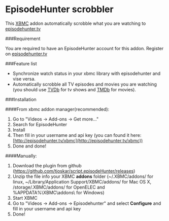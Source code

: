 EpisodeHunter scrobbler
=============

This [XBMC](http://xbmc.org) addon automatically scrobble what you are watching to [episodehunter.tv](http://episodehunter.tv)

###Requirement

You are required to have an EpisodeHunter account for this addon.
Register on [episodehunter.tv](http://episodehunter.tv)

###Feature list

* Synchronize watch status in your xbmc library with episodehunter and vise versa.
* Automatically scrobble all TV episodes and movies you are watching (you should use [TVDb](http://thetvdb.com/) for tv shows and [TMDb](http://themoviedb.org) for movies).

###Installation

####From xbmc addon manager(recommended):

1. Go to "Videos -> Add-ons -> Get more..."
2. Search for EpisodeHunter
3. Install
4. Then fill in your username and api key (you can found it here: [http://episodehunter.tv/xbmc](http://episodehunter.tv/xbmc))
5. Done and done!

####Manually:

1. Download the plugin from github (https://github.com/tjoskar/script.episodeHunter/releases)
2. Unzip the file info your XBMC **addons** folder (~/.XBMC/addons/ for linux, ~/Library/Application Support/XBMC/addons/ for Mac OS X, /storage/.XBMC/addons/ for OpenELEC and %APPDATA%\XBMC\addons\ for Windows)
3. Start XBMC
4. Go to "Videos -> Add-ons -> Episodehunter" and select **Configure** and fill in your username and api key
5. Done!
